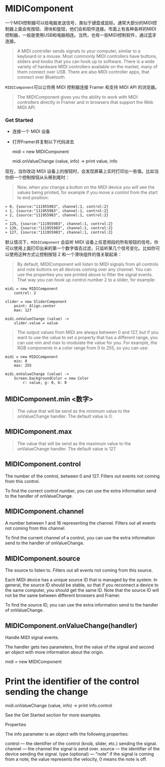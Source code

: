 # MIDIComponent

一个MIDI控制器可以给电脑发送信号，类似于键盘或鼠标。通常大部分的MIDI控制器上面会有按钮、滑块和旋钮，他们会和软件连接。市面上有各种各样的MIDI控制器，一般是使用USB和电脑相连。当然，也有一些MIDI控制软件，通过蓝牙连接。
>A MIDI controller sends signals to your computer, similar to a keyboard or a mouse. Most commonly MIDI controllers have buttons, sliders and knobs that you can hook up to software. There is a wide variety of hardware MIDI controllers available on the market, many of them connect over USB. There are also MIDI controller apps, that connect over Bluetooth.

`MIDIComponent`可以让你用 MIDI 控制器连接 Framer 和支持 MIDI API 的浏览器。
>The MIDIComponent gives you the ability to work with MIDI controllers directly in Framer and in browsers that support the Web MIDI API.

### Get Started

* 连接一个 MIDI 设备
* 打开Framer并复制以下代码进去


    midi = new MIDIComponent
 
    midi.onValueChange (value, info) ->
    print value, info

现在，当你改动 MIDI 设备上的按钮时，会发现屏幕上实时打印出一些值。比如当你把一个控制按钮从头移到尾时：
>Now, when you change a button on the MIDI device you will see the values being printed, for example if you move a control from the start to end position:

    » 0, {source:"111955983", channel:1, control:2}
    » 1, {source:"111955983", channel:1, control:2}
    » 2, {source:"111955983", channel:1, control:2}
    …
    » 125, {source:"111955983", channel:1, control:2}
    » 126, {source:"111955983", channel:1, control:2}
    » 127, {source:"111955983", channel:1, control:2}

默认情况下，`MIDIComponent` 会监听 MIDI 设备上任意频段的所有按钮的信号。你可以使用上面打印出来的第一个数字值去过滤，只监听某几个信号变化。比如你可以使用这种方式让控制按钮 2 和一个滑块组件的值关联起来：
>By default, MIDIComponent will listen to MIDI signals from all controls and note buttons on all devices coming over any channel. You can use the properties you see printed above to filter the signal events. That way you can hook up control number 2 to a slider, for example:

    midi = new MIDIComponent
        control: 2
     
    slider = new SliderComponent
        point: Align.center
        max: 127
     
    midi.onValueChange (value) ->
        slider.value = value


>The output values from MIDI are always between 0 and 127, but if you want to use the value to set a property that has a different range, you can use min and max to modulate the value for you. For example, the RGB components in a color range from 0 to 255, so you can use:

    midi = new MIDIComponent
        min: 0
        max: 255
     
    midi.onValueChange (value) ->
        Screen.backgroundColor = new Color
            r: value, g: 0, b: 0

<a id="MIDIComponent.min"></a>
## MIDIComponent.min <数字>

>The value that will be send as the minimum value to the onValueChange handler. The default value is 0.

<a id="MIDIComponent.max"></a>
## MIDIComponent.max <number>

>The value that will be send as the maximum value to the onValueChange handler. The default value is 127.

<a id="MIDIComponent.control"></a>
## MIDIComponent.control <number>

The number of the control, between 0 and 127. Filters out events not coming from this control.

To find the correct control number, you can use the extra information send to the handler of onValueChange.

<a id="MIDIComponent.channel"></a>
## MIDIComponent.channel <number>

A number between 1 and 16 representing the channel. Filters out all events not coming from this channel.

To find the current channel of a control, you can use the extra information send to the handler of onValueChange.

<a id="MIDIComponent.source"></a>
## MIDIComponent.source <string>

The source to listen to. Filters out all events not coming from this source.

Each MIDI device has a unique source ID that is managed by the system. In general, the source ID should be stable, so that if you reconnect a device to the same computer, you should get the same ID. Note that the source ID will not be the same between different browsers and Framer.

To find the source ID, you can use the extra information send to the handler of onValueChange.

<a id="MIDIComponent.onValueChange"></a>
## MIDIComponent.onValueChange(handler)

Handle MIDI signal events.

The handler gets two parameters, first the value of the signal and second an object with more information about the origin.

midi = new MIDIComponent
 
# Print the identifier of the control sending the change 
midi.onValueChange (value, info) ->
  print info.control

See the Get Started section for more examples.

Properties

The info parameter is an object with the following properties:

control — the identifier of the control (knob, slider, etc.) sending the signal.
channel — the channel the signal is send over.
source — the identifier of the device sending the signal.
type (optional) — "note" if the signal is coming from a note, the value represents the velocity, 0 means the note is off.